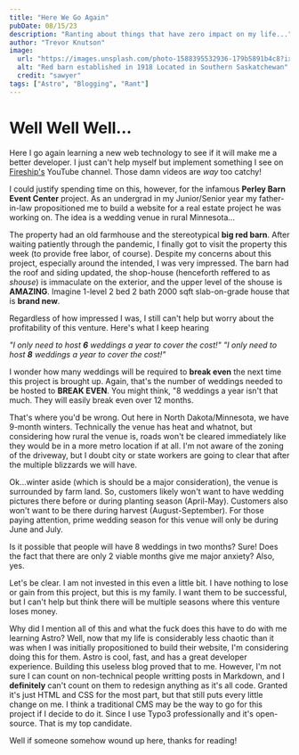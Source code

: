 ```yaml
---
title: "Here We Go Again"
pubDate: 08/15/23
description: "Ranting about things that have zero impact on my life..."
author: "Trevor Knutson"
image:
  url: "https://images.unsplash.com/photo-1588395532936-179b5891b4c8?ixlib=rb-4.0.3&ixid=M3wxMjA3fDB8MHxwaG90by1wYWdlfHx8fGVufDB8fHx8fA%3D%3D&auto=format&fit=crop&w=1167&q=80"
  alt: "Red barn established in 1918 Located in Southern Saskatchewan"
  credit: "sawyer"
tags: ["Astro", "Blogging", "Rant"]
---
```


# Well Well Well...

Here I go again learning a new web technology to see if it will make me a better developer. I just can't help myself but implement something I see on [Fireship's](https://www.youtube.com/@Fireship) YouTube channel. Those damn videos are _way_ too catchy!

I could justify spending time on this, however, for the infamous **Perley Barn Event Center** project. As an undergrad in my Junior/Senior year my father-in-law propositioned me to build a website for a real estate project he was working on. The idea is a wedding venue in rural Minnesota...

The property had an old farmhouse and the stereotypical **big red barn**. After waiting patiently through the pandemic, I finally got to visit the property this week (to provide free labor, of course). Despite my concerns about this project, especially around the intended, I was very impressed. The barn had the roof and siding updated, the shop-house (henceforth reffered to as _shouse_) is immaculate on the exterior, and the upper level of the shouse is **AMAZING**. Imagine 1-level 2 bed 2 bath 2000 sqft slab-on-grade house that is **brand new**.

Regardless of how impressed I was, I still can't help but worry about the profitability of this venture. Here's what I keep hearing

_"I only need to host **6** weddings a year to cover the cost!"_
_"I only need to host **8** weddings a year to cover the cost!"_

I wonder how many weddings will be required to **break even** the next time this project is brought up. Again, that's the number of weddings needed to be hosted to **BREAK EVEN**. You might think, "8 weddings a year isn't that much. They will easily break even over 12 months.

That's where you'd be wrong. Out here in North Dakota/Minnesota, we have 9-month winters. Technically the venue has heat and whatnot, but considering how rural the venue is, roads won't be cleared immediately like they would be in a more metro location if at all. I'm not aware of the zoning of the driveway, but I doubt city or state workers are going to clear that after the multiple blizzards we will have.

Ok...winter aside (which is should be a major consideration), the venue is surrounded by farm land. So, customers likely won't want to have wedding pictures there before or during planting season (April-May). Customers also won't want to be there during harvest (August-September). For those paying attention, prime wedding season for this venue will only be during June and July.

Is it possible that people will have 8 weddings in two months? Sure! Does the fact that there are only 2 viable months give me major anxiety? Also, yes.

Let's be clear. I am not invested in this even a little bit. I have nothing to lose or gain from this project, but this is my family. I want them to be successful, but I can't help but think there will be multiple seasons where this venture loses money.

Why did I mention all of this and what the fuck does this have to do with me learning Astro? Well, now that my life is considerably less chaotic than it was when I was initially propositioned to build their website, I'm considering doing this for them. Astro is cool, fast, and has a great developer experience. Building this useless blog proved that to me. However, I'm not sure I can count on non-technical people writting posts in Markdown, and I **definitely** can't count on them to redesign anything as it's all code. Granted it's just HTML and CSS for the most part, but that still puts every little change on me. I think a traditional CMS may be the way to go for this project if I decide to do it. Since I use Typo3 professionally and it's open-source. That is my top candidate.

Well if someone somehow wound up here, thanks for reading!
